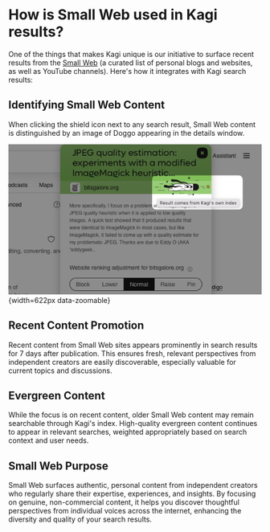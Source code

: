 # How is Small Web used in Kagi results?

One of the things that makes Kagi unique is our initiative to surface recent results from the [Small Web](https://blog.kagi.com/small-web) (a curated list of personal blogs and websites, as well as YouTube channels). Here's how it integrates with Kagi search results:

## Identifying Small Web Content
When clicking the shield icon next to any search result, Small Web content is distinguished by an image of Doggo appearing in the details window.

![Doggo - Small Web Result](./media/doggo_kagis_index_result.png){width=622px data-zoomable}

## Recent Content Promotion
Recent content from Small Web sites appears prominently in search results for 7 days after publication. This ensures fresh, relevant perspectives from independent creators are easily discoverable, especially valuable for current topics and discussions.

## Evergreen Content
While the focus is on recent content, older Small Web content may remain searchable through Kagi's index. High-quality evergreen content continues to appear in relevant searches, weighted appropriately based on search context and user needs.

## Small Web Purpose
Small Web surfaces authentic, personal content from independent creators who regularly share their expertise, experiences, and insights. By focusing on genuine, non-commercial content, it helps you discover thoughtful perspectives from individual voices across the internet, enhancing the diversity and quality of your search results.
